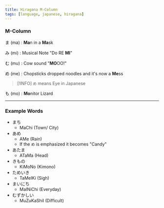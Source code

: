 ```yaml
---
title: Hiragana M-Column
tags: [language, japanese, hiragana]
---
```


### M-Column

ま (ma) : **Ma**n in a **Ma**sk

み (mi) : Musical Note "Do RE **MI**"

む (mu) : Cow sound "**MO**OO!"

め (me) : Chopsticks dropped noodles and it's now a **Me**ss

 > [!INFO]
 > `め` means Eye in Japanese

も (mo) : **Mo**nitor Lizard

---

### Example Words

* まち
	* MaChi (Town/ City)
* あめ
	* AMe (Rain)
	* If the `め` is emphasized it becomes "Candy"
* あたま
	* ATaMa (Head)
* きもの
	* KiMoNo (Kimono)
* ためいき
	* TaMeIKi (Sigh)
* まいにち
	* MaINiChi (Everyday)
* むずかしい
	* MuZuKaShiI (Difficult)